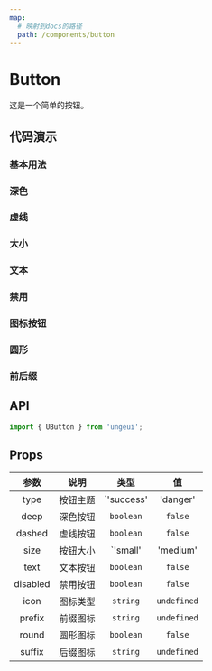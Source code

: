 ```yaml
---
map:
  # 映射到docs的路径
  path: /components/button
---
```


# Button

这是一个简单的按钮。

## 代码演示

### 基本用法

<demo src="./demo/default.vue"
  language="vue"
  title="基本用法"
  desc="点击切换">
</demo>

### 深色

<demo src="./demo/deep.vue"
  language="vue"
  title="基本用法"
  desc="深色具有更强烈的视觉冲击">
</demo>

### 虚线

<demo src="./demo/dashed.vue"
  language="vue"
  title="基本用法"
  desc="支持虚线">
</demo>

### 大小

<demo src="./demo/size.vue"
  language="vue"
  title="基本用法"
  desc="不同按钮的大小">
</demo>

### 文本

<demo src="./demo/text.vue"
  language="vue"
  title="基本用法"
  desc="文本按钮">
</demo>

### 禁用

<demo src="./demo/disabled.vue"
  language="vue"
  title="基本用法"
  desc="深色具有更强烈的视觉冲击">
</demo>

### 图标按钮

<demo src="./demo/icon.vue"
  language="vue"
  title="基本用法"
  desc="图片按钮表达按钮意义">
</demo>

### 圆形

<demo src="./demo/round.vue"
  language="vue"
  title="基本用法"
  desc="圆形更加丝滑">
</demo>

### 前后缀

<demo src="./demo/fix.vue"
  language="vue"
  title="基本用法"
  desc="文字加图片意思明朗">
</demo>

## API

```ts
import { UButton } from 'ungeui';
```

## Props

| 参数  | 说明 |   类型 |         值 |
| :-----: | :---: | :-----: | :---------: |
| type  | 按钮主题 | `'success' | 'danger' | 'warning' | 'info' | 'default'` | `'default'` |
| deep | 深色按钮 | `boolean` |  `false` |
| dashed | 虚线按钮 | `boolean` |  `false` |
| size | 按钮大小 | `'small' | 'medium' | 'large' | 'huge'` |  `meduim` |
| text | 文本按钮 | `boolean` |  `false` |
| disabled | 禁用按钮 | `boolean` |  `false` |
| icon | 图标类型 | `string` |  `undefined` |
| prefix | 前缀图标 |  `string` |  `undefined` |
| round | 圆形图标 |  `boolean` |  `false` |
| suffix | 后缀图标 |  `string` |  `undefined` |